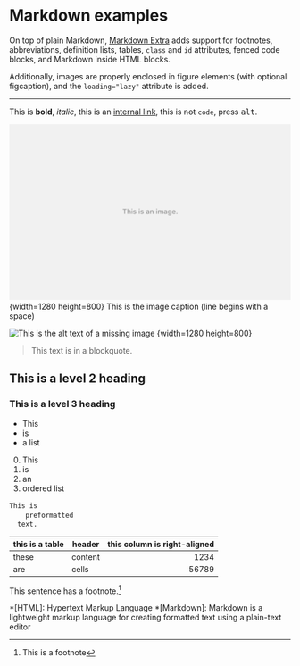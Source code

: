 # Markdown examples

On top of plain Markdown, [Markdown Extra](https://michelf.ca/projects/php-markdown/extra) adds support for footnotes, abbreviations, definition lists, tables, `class` and `id` attributes, fenced code blocks, and Markdown inside HTML blocks.

Additionally, images are properly enclosed in figure elements (with optional figcaption), and the `loading="lazy"` attribute is added.

***

This is **bold**, *italic*,  this is an [internal link](#2021-01-11-hello-world), this is ~~not~~  `code`, press <kbd>alt</kbd>.

![This is the image alt text](img/image.png "This is the image title.") {width=1280 height=800}
 This is the image caption (line begins with a space)
 
![This is the alt text of a missing image](img/image-missing.png "This is the missing image title.") {width=1280 height=800}
 
> This text is in a blockquote.

## This is a level 2 heading

### This is a level 3 heading

- This
- is
- a list

0. This
1. is
10. an
11. ordered list

```.txt
This is
    preformatted
  text.
```

this is a table | header        |this column is right-aligned |
----------------| --------------|----------------------------:|
these           | content       |1234                         |
are             | cells         |56789                        |

This sentence has a footnote.[^1]

[^1]: This is a footnote

*[HTML]: Hypertext Markup Language
*[Markdown]: Markdown is a lightweight markup language for creating formatted text using a plain-text editor